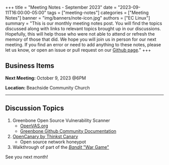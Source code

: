 +++
title = "Meeting Notes - September 2023"
date = "2023-09-11T16:00:00-05:00"
tags = ["meeting-notes"]
categories = ["Meeting Notes"]
banner = "img/banners/note-icon.jpg"
authors = ["EC Linux"]
summary = "This is our monthly meeting notes post. You will find the topics discussed along with links to relevant topics brought up in our discussions. Hopefully, this will help those who were not able to attend or refresh the memory of those that did. We hope you will join us in person for our next meeting. If you find an error or need to add anything to these notes, please let us know, or open an issue or pull request on our [Github page](https://github.com/brettrbarker/eclinux.org)."
+++
## Business Items

**Next Meeting:** October 9, 2023 @6PM

**Location:** Beachside Community Church

* * *

## Discussion Topics

1. Greenbone Open Source Vulnerability Scanner
    * [OpenVAS.org](https://www.openvas.org/)
    * [Greenbone Github Community Documentation](https://greenbone.github.io/docs/latest/)
2. [OpenCanary by Thinkst Canary](https://github.com/thinkst/opencanary)
    * Open source network honeypot
3. Walkthrough of part of the [*Bandit* "War Game"](https://overthewire.org/wargames/bandit/)

See you next month!
